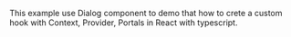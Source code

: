 This example use Dialog component to demo that how to crete a custom hook with Context, Provider, Portals in React with typescript.

